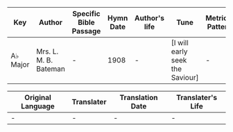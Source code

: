Key | Author   | Specific Bible Passage     |Hymn Date |Author's life |Tune |Metrical Pattern   |Composer/Source
-- | --------- | ---------------------------|----------|--------------|-----|-------------------|-------------  
A♭ Major |Mrs. L. M. B. Bateman |- |1908 |- |[I will early seek the Saviour] |- |Fred A. Fillmore

Original Language | Translater | Translation Date   | Translater's Life  
----------------- | --------- | --------------------|-------------     
\- |- |- |-
